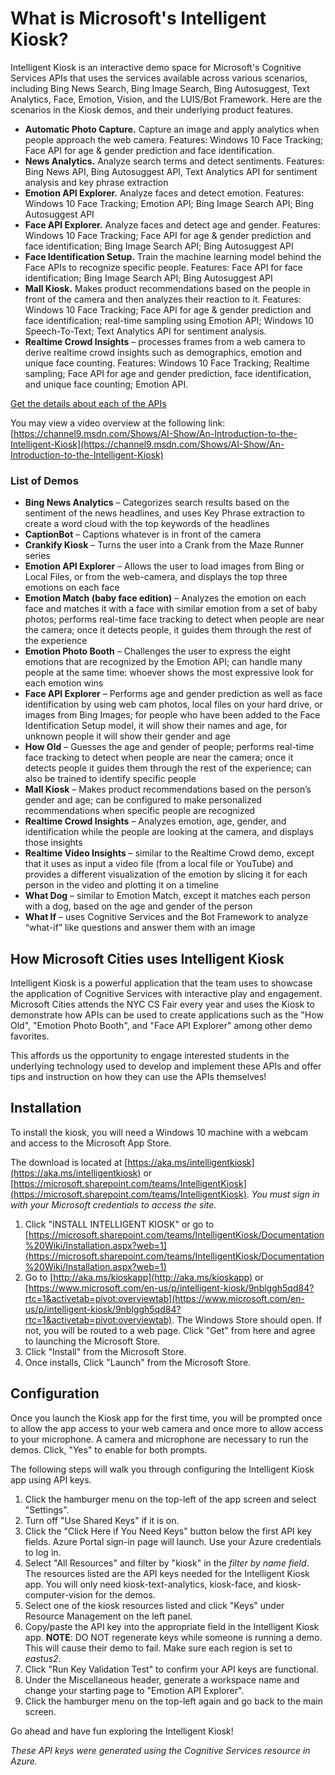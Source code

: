 # What is Microsoft's Intelligent Kiosk?

Intelligent Kiosk is an interactive demo space for Microsoft's Cognitive Services APIs that uses the services available across various scenarios, including Bing News Search, Bing Image Search, Bing Autosuggest, Text Analytics, Face, Emotion, Vision, and the LUIS/Bot Framework. Here are the scenarios in the Kiosk demos, and their underlying product features.

- **Automatic Photo Capture.** Capture an image and apply analytics when people approach the web camera. 
Features: Windows 10 Face Tracking; Face API for age & gender prediction and face identification.
- **News Analytics.** Analyze search terms and detect sentiments. 
Features: Bing News API, Bing Autosuggest API, Text Analytics API for sentiment analysis and key phrase extraction
- **Emotion API Explorer.** Analyze faces and detect emotion. 
Features: Windows 10 Face Tracking; Emotion API; Bing Image Search API; Bing Autosuggest API
- **Face API Explorer.** Analyze faces and detect age and gender. 
Features: Windows 10 Face Tracking; Face API for age & gender prediction and face identification; Bing Image Search API; Bing Autosuggest API
- **Face Identification Setup.** Train the machine learning model behind the Face APIs to recognize specific people. 
Features: Face API for face identification; Bing Image Search API; Bing Autosuggest API
- **Mall Kiosk.** Makes product recommendations based on the people in front of the camera and then analyzes their reaction to it.
Features: Windows 10 Face Tracking; Face API for age & gender prediction and face identification; real-time sampling using Emotion API; Windows 10 Speech-To-Text; Text Analytics API for sentiment analysis.
- **Realtime Crowd Insights** – processes frames from a web camera to derive realtime crowd insights such as demographics, emotion and unique face counting. 
Features: Windows 10 Face Tracking; Realtime sampling; Face API for age and gender prediction, face identification, and unique face counting; Emotion API.

[Get the details about each of the APIs](https://www.microsoft.com/cognitive-services/en-us/apis)

You may view a video overview at the following link: [https://channel9.msdn.com/Shows/AI-Show/An-Introduction-to-the-Intelligent-Kiosk](https://channel9.msdn.com/Shows/AI-Show/An-Introduction-to-the-Intelligent-Kiosk)

### List of Demos

- **Bing News Analytics** – Categorizes search results based on the sentiment of the news headlines, and uses Key Phrase extraction to create a word cloud with the top keywords of the headlines
- **CaptionBot** – Captions whatever is in front of the camera
- **Crankify Kiosk** – Turns the user into a Crank from the Maze Runner series
- **Emotion API Explorer** – Allows the user to load images from Bing or Local Files, or from the web-camera, and displays the top three emotions on each face
- **Emotion Match (baby face edition)** – Analyzes the emotion on each face and matches it with a face with similar emotion from a set of baby photos; performs real-time face tracking to detect when people are near the camera; once it detects people, it guides them through the rest of the experience
- **Emotion Photo Booth** – Challenges the user to express the eight emotions that are recognized by the Emotion API; can handle many people at the same time: whoever shows the most expressive look for each emotion wins
- **Face API Explorer** – Performs age and gender prediction as well as face identification by using web cam photos, local files on your hard drive, or images from Bing Images; for people who have been added to the Face Identification Setup model, it will show their names and age, for unknown people it will show their gender and age
- **How Old** – Guesses the age and gender of people; performs real-time face tracking to detect when people are near the camera; once it detects people it guides them through the rest of the experience; can also be trained to identify specific people
- **Mall Kiosk** – Makes product recommendations based on the person’s gender and age; can be configured to make personalized recommendations when specific people are recognized
- **Realtime Crowd Insights** – Analyzes emotion, age, gender, and identification while the people are looking at the camera, and displays those insights
- **Realtime Video Insights** – similar to the Realtime Crowd demo, except that it uses as input a video file (from a local file or YouTube) and provides a different visualization of the emotion by slicing it for each person in the video and plotting it on a timeline
- **What Dog** – similar to Emotion Match, except it matches each person with a dog, based on the age and gender of the person
- **What If** – uses Cognitive Services and the Bot Framework to analyze “what-if” like questions and answer them with an image

## How Microsoft Cities uses Intelligent Kiosk

Intelligent Kiosk is a powerful application that the team uses to showcase the application of Cognitive Services with interactive play and engagement. Microsoft Cities attends the NYC CS Fair every year and uses the Kiosk to demonstrate how APIs can be used to create applications such as the "How Old", "Emotion Photo Booth", and "Face API Explorer" among other demo favorites. 

This affords us the opportunity to engage interested students in the underlying technology used to develop and implement these APIs and offer tips and instruction on how they can use the APIs themselves!

## Installation
To install the kiosk, you will need a Windows 10 machine with a webcam and access to the Microsoft App Store. 

The download is located at [https://aka.ms/intelligentkiosk](https://aka.ms/intelligentkiosk) or [https://microsoft.sharepoint.com/teams/IntelligentKiosk](https://microsoft.sharepoint.com/teams/IntelligentKiosk). *You must sign in with your Microsoft credentials to access the site.*

1. Click "INSTALL INTELLIGENT KIOSK" or go to [https://microsoft.sharepoint.com/teams/IntelligentKiosk/Documentation%20Wiki/Installation.aspx?web=1](https://microsoft.sharepoint.com/teams/IntelligentKiosk/Documentation%20Wiki/Installation.aspx?web=1)
2. Go to [http://aka.ms/kioskapp​](http://aka.ms/kioskapp​) or [https://www.microsoft.com/en-us/p/intelligent-kiosk/9nblggh5qd84?rtc=1&activetab=pivot:overviewtab](https://www.microsoft.com/en-us/p/intelligent-kiosk/9nblggh5qd84?rtc=1&activetab=pivot:overviewtab). The Windows Store should open. If not, you will be routed to a web page. Click "Get" from here and agree to launching the Microsoft Store. 
3. Click "Install" from the Microsoft Store.
4. Once  installs, Click "Launch" from the Microsoft Store. 

## Configuration

Once you launch the Kiosk app for the first time, you will be prompted once to allow the app access to your web camera and once more to allow access to your microphone. A camera and microphone are necessary to run the demos. Click, "Yes" to enable for both prompts.

The following steps will walk you through configuring the Intelligent Kiosk app using API keys.

1. Click the hamburger menu on the top-left of the app screen and select "Settings".
2. Turn off "Use Shared Keys" if it is on.
3. Click the "Click Here if You Need Keys" button below the first API key fields. Azure Portal sign-in page will launch. Use your Azure credentials to log in.
4. Select "All Resources" and filter by "kiosk" in the *filter by name field*. The resources listed are the API keys needed for the Intelligent Kiosk app. You will only need kiosk-text-analytics, kiosk-face, and kiosk-computer-vision for the demos.
5. Select one of the kiosk resources listed and click "Keys" under Resource Management on the left panel. 
6. Copy/paste the API key into the appropriate field in the Intelligent Kiosk app. **NOTE**: DO NOT regenerate keys while someone is running a demo. This will cause their demo to fail. Make sure each region is set to *eastus2*.
7. Click "Run Key Validation Test" to confirm your API keys are functional.
8. Under the Miscellaneous header, generate a workspace name and change your starting page to "Emotion API Explorer".
9. Click the hamburger menu on the top-left again and go back to the main screen.

Go ahead and have fun exploring the Intelligent Kiosk!

*These API keys were generated using the Cognitive Services resource in Azure.*